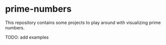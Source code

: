 # prime-numbers
This repository contains some projects to play around with visualizing prime numbers.

TODO: add examples

